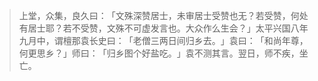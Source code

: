 
> 上堂，众集，良久曰：​「文殊深赞居士，未审居士受赞也无？若受赞，何处有居士耶？若不受赞，文殊不可虚发言也。大众作么生会？​」太平兴国八年九月中，谓檀那袁长史曰：​「老僧三两日间归乡去。​」袁曰：​「和尚年尊，何更思乡？​」师曰：​「归乡图个好盐吃。​」袁不测其言。翌日，师不疾，坐亡。
